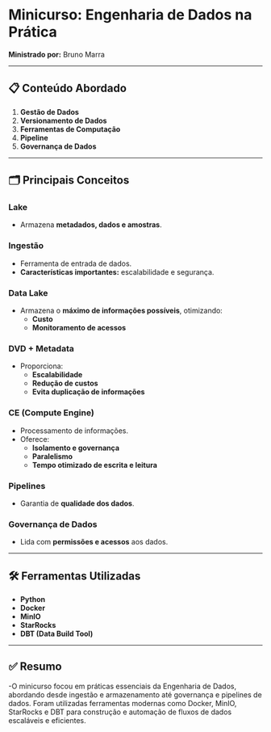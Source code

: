 # Minicurso: **Engenharia de Dados na Prática**  
**Ministrado por:** Bruno Marra  

---

## 📋 **Conteúdo Abordado**  

1. **Gestão de Dados**  
2. **Versionamento de Dados**  
3. **Ferramentas de Computação**  
4. **Pipeline**  
5. **Governança de Dados**  

---

## 🗂 **Principais Conceitos**  

### **Lake**  
- Armazena **metadados, dados e amostras**.  

### **Ingestão**  
- Ferramenta de entrada de dados.  
- **Características importantes:** escalabilidade e segurança.  

### **Data Lake**  
- Armazena o **máximo de informações possíveis**, otimizando:  
  - **Custo**  
  - **Monitoramento de acessos**  

### **DVD + Metadata**  
- Proporciona:  
  - **Escalabilidade**  
  - **Redução de custos**  
  - **Evita duplicação de informações**  

### **CE (Compute Engine)**  
- Processamento de informações.  
- Oferece:  
  - **Isolamento e governança**  
  - **Paralelismo**  
  - **Tempo otimizado de escrita e leitura**  

### **Pipelines**  
- Garantia de **qualidade dos dados**.  

### **Governança de Dados**  
- Lida com **permissões e acessos** aos dados.  

---

## 🛠 **Ferramentas Utilizadas**  

- **Python**  
- **Docker**  
- **MinIO**  
- **StarRocks**  
- **DBT (Data Build Tool)**  

---

## ✅ **Resumo**

-O minicurso focou em práticas essenciais da Engenharia de Dados, abordando desde ingestão e armazenamento até governança e pipelines de dados. Foram utilizadas ferramentas modernas como Docker, MinIO, StarRocks e DBT para construção e automação de fluxos de dados escaláveis e eficientes.

